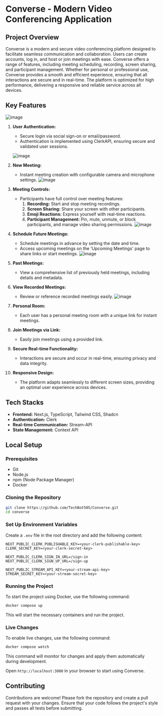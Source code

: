 
# Converse - Modern Video Conferencing Application

## Project Overview
Converse is a modern and secure video conferencing platform designed to facilitate seamless communication and collaboration. Users can create accounts, log in, and host or join meetings with ease. Converse offers a range of features, including meeting scheduling, recording, screen sharing, and participant management. Whether for personal or professional use, Converse provides a smooth and efficient experience, ensuring that all interactions are secure and in real-time. The platform is optimized for high performance, delivering a responsive and reliable service across all devices.

## Key Features
![image](https://github.com/user-attachments/assets/0bf85081-0893-4ebd-a482-2e5053277ebd)

1. **User Authentication:**
   - Secure login via social sign-on or email/password.
   - Authentication is implemented using ClerkAPI, ensuring secure and validated user sessions.

   ![image](https://github.com/user-attachments/assets/b52e2bda-f0b1-443a-94fd-89dfecd48042)

2. **New Meeting:**
   - Instant meeting creation with configurable camera and microphone settings.
   ![image](https://github.com/user-attachments/assets/30f4852d-9ca3-4cb0-afca-5c25a2d5afde)

3. **Meeting Controls:**
   - Participants have full control over meeting features:
     1. **Recording:** Start and stop meeting recordings.
     2. **Screen Sharing:** Share your screen with other participants.
     3. **Emoji Reactions:** Express yourself with real-time reactions.
     4. **Participant Management:** Pin, mute, unmute, or block participants, and manage video sharing permissions.
    ![image](https://github.com/user-attachments/assets/473d0a1e-27cf-4fce-bb51-05f21d53f94a)

4. **Schedule Future Meetings:**
   - Schedule meetings in advance by setting the date and time.
   - Access upcoming meetings on the 'Upcoming Meetings' page to share links or start meetings.
   ![image](https://github.com/user-attachments/assets/1d9b92e4-80a1-41ca-bbfc-e812b3c6eece)

5. **Past Meetings:**
   - View a comprehensive list of previously held meetings, including details and metadata.
  

6. **View Recorded Meetings:**
   - Review or reference recorded meetings easily.
      ![image](https://github.com/user-attachments/assets/39c4fba1-5dfc-4502-b438-abc11e3ad346)

7. **Personal Room:**
   - Each user has a personal meeting room with a unique link for instant meetings.

8. **Join Meetings via Link:**
   - Easily join meetings using a provided link.

9. **Secure Real-time Functionality:**
   - Interactions are secure and occur in real-time, ensuring privacy and data integrity.

10. **Responsive Design:**
    - The platform adapts seamlessly to different screen sizes, providing an optimal user experience across devices.
   
## Tech Stacks
- **Frontend:** Next.js, TypeScript, Tailwind CSS, Shadcn
- **Authentication:** Clerk
- **Real-time Communication:** Stream-API
- **State Management:** Context API
## Local Setup

### Prerequisites
- Git
- Node.js
- npm (Node Package Manager)
- Docker

### Cloning the Repository
```bash
git clone https://github.com/TechBot505/Converse.git
cd converse
```



### Set Up Environment Variables
Create a `.env` file in the root directory and add the following content:
```env
NEXT_PUBLIC_CLERK_PUBLISHABLE_KEY=<your-clerk-publishable-key>
CLERK_SECRET_KEY=<your-clerk-secret-key>

NEXT_PUBLIC_CLERK_SIGN_IN_URL=/sign-in
NEXT_PUBLIC_CLERK_SIGN_UP_URL=/sign-up

NEXT_PUBLIC_STREAM_API_KEY=<your-stream-api-key>
STREAM_SECRET_KEY=<your-stream-secret-key>
```



### Running the Project

To start the project using Docker, use the following command:

```bash
docker compose up
```

This will start the necessary containers and run the project.

### Live Changes

To enable live changes, use the following command:

```bash
docker compose watch
```

This command will monitor for changes and apply them automatically during development.




Open `http://localhost:3000` in your browser to start using Converse.



## Contributing
Contributions are welcome! Please fork the repository and create a pull request with your changes. Ensure that your code follows the project's style and passes all tests before submitting.



